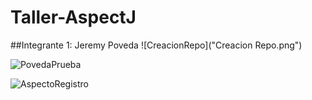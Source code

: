 # Taller-AspectJ

##Integrante 1: Jeremy Poveda
![CreacionRepo]("Creacion Repo.png")

![PovedaPrueba]("Poveda-PruebaAspecto.png")

![AspectoRegistro]("AspectoRegistro.png")